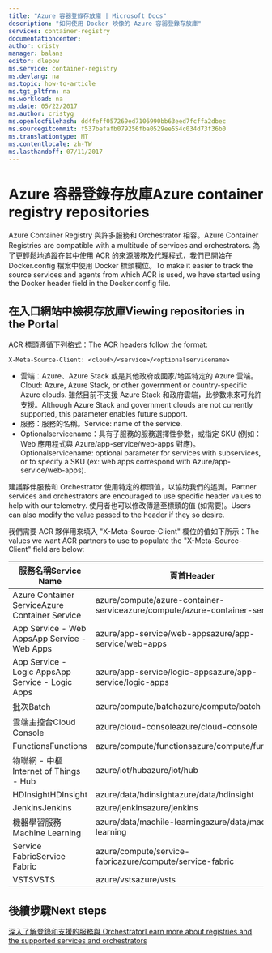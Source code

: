 ```yaml
---
title: "Azure 容器登錄存放庫 | Microsoft Docs"
description: "如何使用 Docker 映像的 Azure 容器登錄存放庫"
services: container-registry
documentationcenter: 
author: cristy
manager: balans
editor: dlepow
ms.service: container-registry
ms.devlang: na
ms.topic: how-to-article
ms.tgt_pltfrm: na
ms.workload: na
ms.date: 05/22/2017
ms.author: cristyg
ms.openlocfilehash: dd4feff057269ed7106990bb63eed7fcffa2dbec
ms.sourcegitcommit: f537befafb079256fba0529ee554c034d73f36b0
ms.translationtype: MT
ms.contentlocale: zh-TW
ms.lasthandoff: 07/11/2017
---
```

# <a name="azure-container-registry-repositories"></a><span data-ttu-id="09bb4-103">Azure 容器登錄存放庫</span><span class="sxs-lookup"><span data-stu-id="09bb4-103">Azure container registry repositories</span></span>

<span data-ttu-id="09bb4-104">Azure Container Registry 與許多服務和 Orchestrator 相容。</span><span class="sxs-lookup"><span data-stu-id="09bb4-104">Azure Container Registries are compatible with a multitude of services and orchestrators.</span></span> <span data-ttu-id="09bb4-105">為了更輕鬆地追蹤在其中使用 ACR 的來源服務及代理程式，我們已開始在 Docker.config 檔案中使用 Docker 標頭欄位。</span><span class="sxs-lookup"><span data-stu-id="09bb4-105">To make it easier to track the source services and agents from which ACR is used, we have started using the Docker header field in the Docker.config file.</span></span>



## <a name="viewing-repositories-in-the-portal"></a><span data-ttu-id="09bb4-106">在入口網站中檢視存放庫</span><span class="sxs-lookup"><span data-stu-id="09bb4-106">Viewing repositories in the Portal</span></span>

<span data-ttu-id="09bb4-107">ACR 標頭遵循下列格式：</span><span class="sxs-lookup"><span data-stu-id="09bb4-107">The ACR headers follow the format:</span></span>
```
X-Meta-Source-Client: <cloud>/<service>/<optionalservicename>
```

* <span data-ttu-id="09bb4-108">雲端：Azure、Azure Stack 或是其他政府或國家/地區特定的 Azure 雲端。</span><span class="sxs-lookup"><span data-stu-id="09bb4-108">Cloud: Azure, Azure Stack, or other government or country-specific Azure clouds.</span></span> <span data-ttu-id="09bb4-109">雖然目前不支援 Azure Stack 和政府雲端，此參數未來可允許支援。</span><span class="sxs-lookup"><span data-stu-id="09bb4-109">Although Azure Stack and government clouds are not currently supported, this parameter enables future support.</span></span>
* <span data-ttu-id="09bb4-110">服務：服務的名稱。</span><span class="sxs-lookup"><span data-stu-id="09bb4-110">Service: name of the service.</span></span>
* <span data-ttu-id="09bb4-111">Optionalservicename：具有子服務的服務選擇性參數，或指定 SKU (例如：Web 應用程式與 Azure/app-service/web-apps 對應)。</span><span class="sxs-lookup"><span data-stu-id="09bb4-111">Optionalservicename: optional parameter for services with subservices, or to specify a SKU (ex: web apps correspond with Azure/app-service/web-apps).</span></span>

<span data-ttu-id="09bb4-112">建議夥伴服務和 Orchestrator 使用特定的標頭值，以協助我們的遙測。</span><span class="sxs-lookup"><span data-stu-id="09bb4-112">Partner services and orchestrators are encouraged to use specific header values to help with our telemetry.</span></span> <span data-ttu-id="09bb4-113">使用者也可以修改傳遞至標頭的值 (如需要)。</span><span class="sxs-lookup"><span data-stu-id="09bb4-113">Users can also modify the value passed to the header if they so desire.</span></span>

<span data-ttu-id="09bb4-114">我們需要 ACR 夥伴用來填入 "X-Meta-Source-Client" 欄位的值如下所示：</span><span class="sxs-lookup"><span data-stu-id="09bb4-114">The values we want ACR partners to use to populate the "X-Meta-Source-Client" field are below:</span></span>

| <span data-ttu-id="09bb4-115">服務名稱</span><span class="sxs-lookup"><span data-stu-id="09bb4-115">Service Name</span></span>              | <span data-ttu-id="09bb4-116">頁首</span><span class="sxs-lookup"><span data-stu-id="09bb4-116">Header</span></span>                                |
| ------------------------- | ------------------------------------- |
| <span data-ttu-id="09bb4-117">Azure Container Service</span><span class="sxs-lookup"><span data-stu-id="09bb4-117">Azure Container Service</span></span>   | <span data-ttu-id="09bb4-118">azure/compute/azure-container-service</span><span class="sxs-lookup"><span data-stu-id="09bb4-118">azure/compute/azure-container-service</span></span> |
| <span data-ttu-id="09bb4-119">App Service - Web Apps</span><span class="sxs-lookup"><span data-stu-id="09bb4-119">App Service - Web Apps</span></span>    | <span data-ttu-id="09bb4-120">azure/app-service/web-apps</span><span class="sxs-lookup"><span data-stu-id="09bb4-120">azure/app-service/web-apps</span></span>            |
| <span data-ttu-id="09bb4-121">App Service - Logic Apps</span><span class="sxs-lookup"><span data-stu-id="09bb4-121">App Service - Logic Apps</span></span>  | <span data-ttu-id="09bb4-122">azure/app-service/logic-apps</span><span class="sxs-lookup"><span data-stu-id="09bb4-122">azure/app-service/logic-apps</span></span>          |
| <span data-ttu-id="09bb4-123">批次</span><span class="sxs-lookup"><span data-stu-id="09bb4-123">Batch</span></span>                     | <span data-ttu-id="09bb4-124">azure/compute/batch</span><span class="sxs-lookup"><span data-stu-id="09bb4-124">azure/compute/batch</span></span>                   |
| <span data-ttu-id="09bb4-125">雲端主控台</span><span class="sxs-lookup"><span data-stu-id="09bb4-125">Cloud Console</span></span>             | <span data-ttu-id="09bb4-126">azure/cloud-console</span><span class="sxs-lookup"><span data-stu-id="09bb4-126">azure/cloud-console</span></span>                   |
| <span data-ttu-id="09bb4-127">Functions</span><span class="sxs-lookup"><span data-stu-id="09bb4-127">Functions</span></span>                 | <span data-ttu-id="09bb4-128">azure/compute/functions</span><span class="sxs-lookup"><span data-stu-id="09bb4-128">azure/compute/functions</span></span>               |
| <span data-ttu-id="09bb4-129">物聯網 - 中樞</span><span class="sxs-lookup"><span data-stu-id="09bb4-129">Internet of Things - Hub</span></span>  | <span data-ttu-id="09bb4-130">azure/iot/hub</span><span class="sxs-lookup"><span data-stu-id="09bb4-130">azure/iot/hub</span></span>                         |
| <span data-ttu-id="09bb4-131">HDInsight</span><span class="sxs-lookup"><span data-stu-id="09bb4-131">HDInsight</span></span>                 | <span data-ttu-id="09bb4-132">azure/data/hdinsight</span><span class="sxs-lookup"><span data-stu-id="09bb4-132">azure/data/hdinsight</span></span>                  |
| <span data-ttu-id="09bb4-133">Jenkins</span><span class="sxs-lookup"><span data-stu-id="09bb4-133">Jenkins</span></span>                   | <span data-ttu-id="09bb4-134">azure/jenkins</span><span class="sxs-lookup"><span data-stu-id="09bb4-134">azure/jenkins</span></span>                         |
| <span data-ttu-id="09bb4-135">機器學習服務</span><span class="sxs-lookup"><span data-stu-id="09bb4-135">Machine Learning</span></span>          | <span data-ttu-id="09bb4-136">azure/data/machile-learning</span><span class="sxs-lookup"><span data-stu-id="09bb4-136">azure/data/machile-learning</span></span>           |
| <span data-ttu-id="09bb4-137">Service Fabric</span><span class="sxs-lookup"><span data-stu-id="09bb4-137">Service Fabric</span></span>            | <span data-ttu-id="09bb4-138">azure/compute/service-fabric</span><span class="sxs-lookup"><span data-stu-id="09bb4-138">azure/compute/service-fabric</span></span>          |
| <span data-ttu-id="09bb4-139">VSTS</span><span class="sxs-lookup"><span data-stu-id="09bb4-139">VSTS</span></span>                      | <span data-ttu-id="09bb4-140">azure/vsts</span><span class="sxs-lookup"><span data-stu-id="09bb4-140">azure/vsts</span></span>                            |


## <a name="next-steps"></a><span data-ttu-id="09bb4-141">後續步驟</span><span class="sxs-lookup"><span data-stu-id="09bb4-141">Next steps</span></span>
[<span data-ttu-id="09bb4-142">深入了解登錄和支援的服務與 Orchestrator</span><span class="sxs-lookup"><span data-stu-id="09bb4-142">Learn more about registries and the supported services and orchestrators</span></span>](container-registry-intro.md)
